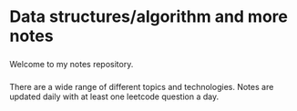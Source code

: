 # Data structures/algorithm and more notes
#####
Welcome to my notes repository. 
#####
There are a wide range of different topics and technologies. Notes are updated daily with at least one leetcode question a day.
#####

